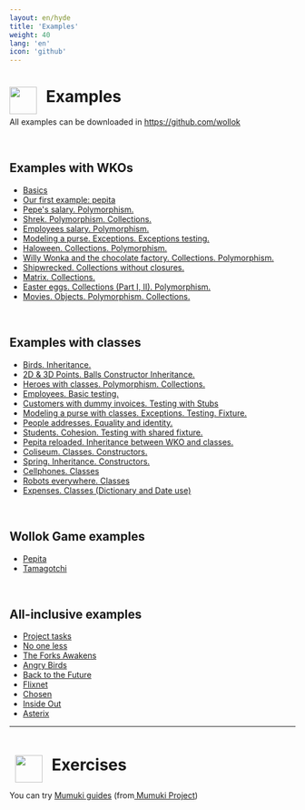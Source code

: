 ```yaml
---
layout: en/hyde
title: 'Examples'
weight: 40
lang: 'en'
icon: 'github'
---
```



<div class="container">
<h1>
<img src="/images/github-octocat.svg" align="left" height="48" width="48" style="padding: 0px;"/>
&nbsp;&nbsp;Examples
</h1>
</div>

<div class="container">
<p>All examples can be downloaded in 
<a href="https://github.com/wollok">https://github.com/wollok</a>
</p>
</div>

<div class="container">
    <br>
</div>

<div class="container">
    <h2>
        Examples with WKOs
    </h2>
</div>

<div class="container">
    <ul class="list-group">
    <li class="list-group-item"><a href="https://github.com/wollok/initialLearning">Basics</a></li>
    <li class="list-group-item"><a href="https://github.com/wollok/introPepita">Our first example: pepita</a></li>
    <li class="list-group-item"><a href="https://github.com/wollok/polimorfismoSueldoDePepe">Pepe's salary. Polymorphism.</a></li>
    <li class="list-group-item"><a href="https://github.com/wollok/heroesConObjetos">Shrek. Polymorphism. Collections.</a></li>
    <li class="list-group-item"><a href="https://github.com/wollok/polimorfismoEmpanadasGimenez">Employees salary. Polymorphism.</a></li>
    <li class="list-group-item"><a href="https://github.com/wollok/excepcionesMonedero">Modeling a purse. Exceptions. Exceptions testing.</a></li>
    <li class="list-group-item"><a href="https://github.com/wollok/coleccionesBloquesJaloguin">Haloween. Collections. Polymorphism.</a></li>
    <li class="list-group-item"><a href="https://github.com/wollok/coleccionesWillyWonka">Willy Wonka and the chocolate factory. Collections. Polymorphism.</a></li>
    <li class="list-group-item"><a href="https://github.com/wollok/coleccionesSinBloquesNaufrago">Shipwrecked. Collections without closures.</a></li>
    <li class="list-group-item"><a href="https://github.com/wollok/ColeccionesMatrixElElegido">Matrix. Collections.</a></li>
    <li class="list-group-item"><a href="https://github.com/wollok/polimorfismoColeccionesHuevosDePascua">Easter eggs. Collections (Part I, II). Polymorphism.</a></li>
    <li class="list-group-item"><a href="https://github.com/wollok/polimorfismoColeccionesMensajerosDePelicula">Movies. Objects. Polymorphism. Collections.</a></li>
    </ul>
</div>

<div class="container">
    <br>
</div>

<div class="container">
<h2>
Examples with classes
</h2>
</div>

<div class="container">
    <ul class="list-group">
    <li class="list-group-item"><a href="https://github.com/wollok/herenciaAvesPepita">Birds. Inheritance.</a></li>
    <li class="list-group-item"><a href="https://github.com/wollok/herenciaConstructores">2D & 3D Points. Balls Constructor Inheritance.</a></li>
    <li class="list-group-item"><a href="https://github.com/wollok/heroesConClases">Heroes with classes. Polymorphism. Collections.</a></li>
    <li class="list-group-item"><a href="https://github.com/wollok/testingEmpleados">Employees. Basic testing.</a></li>
    <li class="list-group-item"><a href="https://github.com/wollok/testingClienteStub">Customers with dummy invoices. Testing with Stubs</a></li>
    <li class="list-group-item"><a href="https://github.com/wollok/excepcionesMonederoClases">Modeling a purse with classes. Exceptions. Testing. Fixture.</a></li>
    <li class="list-group-item"><a href="https://github.com/wollok/igualdadIdentidadDomicilios">People addresses. Equality and identity.</a></li>
    <li class="list-group-item"><a href="https://github.com/wollok/cohesionAlumnos">Students. Cohesion. Testing with shared fixture.</a></li>
    <li class="list-group-item"><a href="https://github.com/wollok/herenciaPepitaWKO">Pepita reloaded. Inheritance between WKO and classes.</a></li>
    <li class="list-group-item"><a href="https://github.com/wollok/clasesColiseo">Coliseum. Classes. Constructors.</a></li>
    <li class="list-group-item"><a href="https://github.com/wollok/herenciaLegoLaPrimavera">Spring. Inheritance. Constructors.</a></li>
    <li class="list-group-item"><a href="https://github.com/wollok/clasesElCelu">Cellphones. Classes</a></li>
    <li class="list-group-item"><a href="https://github.com/wollok/clasesBots">Robots everywhere. Classes</a></li>
    <li class="list-group-item"><a href="https://github.com/wollok/dictionaryTotales">Expenses. Classes (Dictionary and Date use)</a></li>
    </ul>
</div>

<div class="container">
    <br>
</div>

<div class="container">
<h2>
Wollok Game examples
</h2>
</div>

<div class="container">
    <ul class="list-group">
    <li class="list-group-item"><a href="https://github.com/wollok/pepitaGame">Pepita</a></li>
    <li class="list-group-item"><a href="https://github.com/wollok/tamagotchiGameComposicion">Tamagotchi</a></li>
    </ul>
</div>

<div class="container">
    <br>
</div>

<div class="container">
<h2>
All-inclusive examples
</h2>
</div>

<div class="container">
    <ul class="list-group">
    <li class="list-group-item"><a href="https://github.com/wollok/examenTareas">Project tasks</a></li>
    <li class="list-group-item"><a href="https://github.com/wollok/EjercicioIntegradorNiUnaMenos">No one less</a></li>
    <li class="list-group-item"><a href="https://github.com/wollok/EjercicioIntegradorStarWars">The Forks Awakens</a></li>
    <li class="list-group-item"><a href="https://github.com/wollok/EjercicioIntegradorAngryBirds">Angry Birds</a></li>
    <li class="list-group-item"><a href="https://github.com/wollok/EjercicioIntegradorVolverAlFuturo">Back to the Future</a></li>
    <li class="list-group-item"><a href="https://github.com/wollok/EjercicioIntegradorFlixnet">Flixnet</a></li>
    <li class="list-group-item"><a href="https://github.com/wollok/EjercicioIntegradorElegidos">Chosen</a></li>
    <li class="list-group-item"><a href="https://github.com/wollok/EjercicioIntegradorIntensamente">Inside Out</a></li>
    <li class="list-group-item"><a href="https://github.com/wollok/EjercicioIntegradorAsterix">Asterix</a></li>
    </ul>
</div>

<div class="container">
    <hr>
</div>

<div class="container">
<h1 style="padding: 10px;"><img src="/images/mumuki.png" align="left" height="48" width="48" style="padding: 0px;"/>
&nbsp;&nbsp;Exercises</h1>

<p>You can try 
<a href="http://wollok.mumuki.io/">Mumuki guides</a> (from<a href="http://mumuki.org"> Mumuki Project</a>)</p>
</div>

